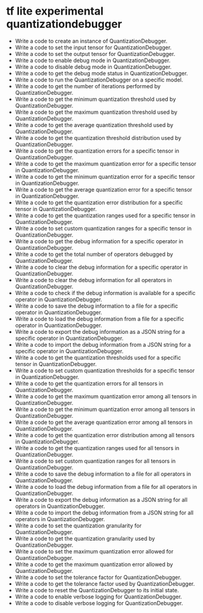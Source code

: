 # tf lite experimental quantizationdebugger

- Write a code to create an instance of QuantizationDebugger.
- Write a code to set the input tensor for QuantizationDebugger.
- Write a code to set the output tensor for QuantizationDebugger.
- Write a code to enable debug mode in QuantizationDebugger.
- Write a code to disable debug mode in QuantizationDebugger.
- Write a code to get the debug mode status in QuantizationDebugger.
- Write a code to run the QuantizationDebugger on a specific model.
- Write a code to get the number of iterations performed by QuantizationDebugger.
- Write a code to get the minimum quantization threshold used by QuantizationDebugger.
- Write a code to get the maximum quantization threshold used by QuantizationDebugger.
- Write a code to get the average quantization threshold used by QuantizationDebugger.
- Write a code to get the quantization threshold distribution used by QuantizationDebugger.
- Write a code to get the quantization errors for a specific tensor in QuantizationDebugger.
- Write a code to get the maximum quantization error for a specific tensor in QuantizationDebugger.
- Write a code to get the minimum quantization error for a specific tensor in QuantizationDebugger.
- Write a code to get the average quantization error for a specific tensor in QuantizationDebugger.
- Write a code to get the quantization error distribution for a specific tensor in QuantizationDebugger.
- Write a code to get the quantization ranges used for a specific tensor in QuantizationDebugger.
- Write a code to set custom quantization ranges for a specific tensor in QuantizationDebugger.
- Write a code to get the debug information for a specific operator in QuantizationDebugger.
- Write a code to get the total number of operators debugged by QuantizationDebugger.
- Write a code to clear the debug information for a specific operator in QuantizationDebugger.
- Write a code to clear the debug information for all operators in QuantizationDebugger.
- Write a code to check if the debug information is available for a specific operator in QuantizationDebugger.
- Write a code to save the debug information to a file for a specific operator in QuantizationDebugger.
- Write a code to load the debug information from a file for a specific operator in QuantizationDebugger.
- Write a code to export the debug information as a JSON string for a specific operator in QuantizationDebugger.
- Write a code to import the debug information from a JSON string for a specific operator in QuantizationDebugger.
- Write a code to get the quantization thresholds used for a specific tensor in QuantizationDebugger.
- Write a code to set custom quantization thresholds for a specific tensor in QuantizationDebugger.
- Write a code to get the quantization errors for all tensors in QuantizationDebugger.
- Write a code to get the maximum quantization error among all tensors in QuantizationDebugger.
- Write a code to get the minimum quantization error among all tensors in QuantizationDebugger.
- Write a code to get the average quantization error among all tensors in QuantizationDebugger.
- Write a code to get the quantization error distribution among all tensors in QuantizationDebugger.
- Write a code to get the quantization ranges used for all tensors in QuantizationDebugger.
- Write a code to set custom quantization ranges for all tensors in QuantizationDebugger.
- Write a code to save the debug information to a file for all operators in QuantizationDebugger.
- Write a code to load the debug information from a file for all operators in QuantizationDebugger.
- Write a code to export the debug information as a JSON string for all operators in QuantizationDebugger.
- Write a code to import the debug information from a JSON string for all operators in QuantizationDebugger.
- Write a code to set the quantization granularity for QuantizationDebugger.
- Write a code to get the quantization granularity used by QuantizationDebugger.
- Write a code to set the maximum quantization error allowed for QuantizationDebugger.
- Write a code to get the maximum quantization error allowed by QuantizationDebugger.
- Write a code to set the tolerance factor for QuantizationDebugger.
- Write a code to get the tolerance factor used by QuantizationDebugger.
- Write a code to reset the QuantizationDebugger to its initial state.
- Write a code to enable verbose logging for QuantizationDebugger.
- Write a code to disable verbose logging for QuantizationDebugger.